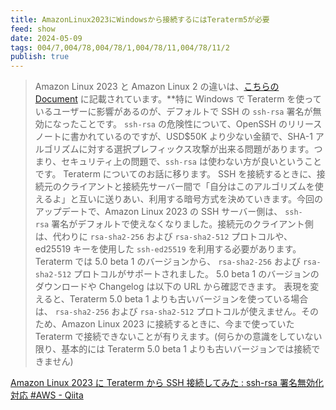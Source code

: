 ```yaml
---
title: AmazonLinux2023にWindowsから接続するにはTeraterm5が必要
feed: show
date: 2024-05-09
tags: 004/7,004/78,004/78/1,004/78/11,004/78/11/2
publish: true
---
```

> Amazon Linux 2023 と Amazon Linux 2 の違いは、[こちらの Document](https://docs.aws.amazon.com/linux/al2023/ug/compare-with-al2.html) に記載されています。**特に Windows で Teraterm を使っているユーザーに影響があるのが、デフォルトで SSH の `ssh-rsa` 署名が無効になったことです。
> `ssh-rsa` の危険性について、OpenSSH のリリースノートに書かれているのですが、USD$50K より少ない金額で、SHA-1 アルゴリズムに対する選択プレフィックス攻撃が出来る問題があります。つまり、セキュリティ上の問題で、`ssh-rsa` は使わない方が良いということです。
> Teraterm についてのお話に移ります。
 SSH を接続するときに、接続元のクライアントと接続先サーバー間で「自分はこのアルゴリズムを使えるよ」と互いに送りあい、利用する暗号方式を決めていきます。今回のアップデートで、Amazon Linux 2023 の SSH サーバー側は、 `ssh-rsa` 署名がデフォルトで使えなくなりました。接続元のクライアント側は、代わりに `rsa-sha2-256` および `rsa-sha2-512` プロトコルや、ed25519 キーを使用した `ssh-ed25519` を利用する必要があります。
 Teraterm では 5.0 beta 1 のバージョンから、 `rsa-sha2-256` および `rsa-sha2-512` プロトコルがサポートされました。 5.0 beta 1 のバージョンのダウンロードや Changelog は以下の URL から確認できます。
 表現を変えると、Teraterm 5.0 beta 1 よりも古いバージョンを使っている場合は、 `rsa-sha2-256` および `rsa-sha2-512` プロトコルが使えません。そのため、Amazon Linux 2023 に接続するときに、今まで使っていた Teraterm で接続できないことが有りえます。(何らかの意識をしていない限り、基本的には Teraterm 5.0 beta 1 よりも古いバージョンでは接続できません)

[Amazon Linux 2023 に Teraterm から SSH 接続してみた : ssh-rsa 署名無効化対応 #AWS - Qiita](https://qiita.com/sugimount-a/items/78b5c02d4c286b7c266b)